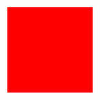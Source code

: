 <html lang="fr">
<head>
    <meta charset="UTF-8">
    <meta name="viewport" content="width=device-width, initial-scale=1.0">
    <title>Zone de Couleur</title>
    <style>
        .zone-couleur {
            width: 200px; /* Largeur de la zone de couleur */
            height: 200px; /* Hauteur de la zone de couleur */
            background-color: #FF0000; /* Couleur de fond de la zone */
        }
    </style>
<body>
    <div class="zone-couleur"></div>
</body>
</html>
